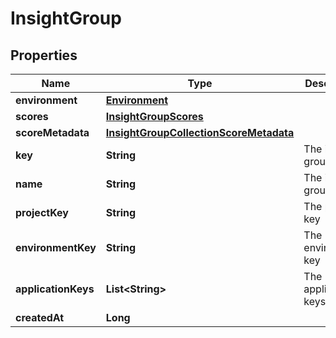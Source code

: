 

# InsightGroup


## Properties

| Name | Type | Description | Notes |
|------------ | ------------- | ------------- | -------------|
|**environment** | [**Environment**](Environment.md) |  |  [optional] |
|**scores** | [**InsightGroupScores**](InsightGroupScores.md) |  |  [optional] |
|**scoreMetadata** | [**InsightGroupCollectionScoreMetadata**](InsightGroupCollectionScoreMetadata.md) |  |  [optional] |
|**key** | **String** | The insight group key |  |
|**name** | **String** | The insight group name |  |
|**projectKey** | **String** | The project key |  |
|**environmentKey** | **String** | The environment key |  |
|**applicationKeys** | **List&lt;String&gt;** | The application keys |  [optional] |
|**createdAt** | **Long** |  |  |



